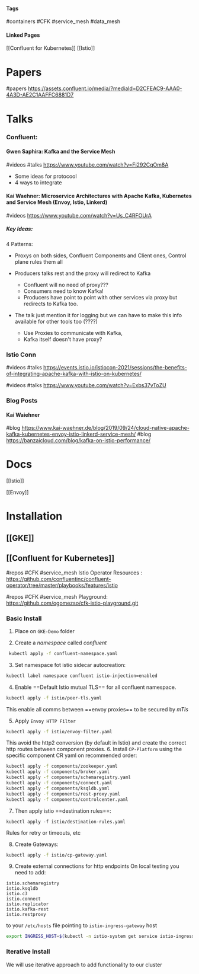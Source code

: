 #### Tags
#containers 
#CFK 
#service_mesh 
#data_mesh
#### Linked Pages
[[Confluent for Kubernetes]]
[[Istio]]


# Papers

#papers https://assets.confluent.io/media/?mediaId=D2CFEAC9-AAA0-4A3D-AE2C1AAFFC6881D7

# Talks

### Confluent:

#### Gwen Saphira: Kafka and the Service Mesh

#videos #talks  https://www.youtube.com/watch?v=Fi292CqOm8A
- Some ideas for protocool
- 4 ways to integrate

#### Kai Waehner: Microservice Architectures with Apache Kafka, Kubernetes and Service Mesh (Envoy, Istio, Linkerd)

#videos  https://www.youtube.com/watch?v=Us_C4RFOUrA

##### Key Ideas:
4 Patterns:
- Proxys on both sides, Confluent Components and Client ones, Control plane rules them all
- Producers talks rest and the proxy will redirect to Kafka
	- Confluent will no need of proxy???
	- Consumers need to know Kafka!
	- Producers have point to point with other services via proxy but redirects to Kafka too.

- The talk just mention it for logging but we can have to make this info available for other tools too (????)
	- Use Proxies to communicate with Kafka,
	- Kafka itself doesn't have proxy?
 
### Istio Conn

#videos #talks https://events.istio.io/istiocon-2021/sessions/the-benefits-of-integrating-apache-kafka-with-istio-on-kubernetes/

#videos #talks https://www.youtube.com/watch?v=Exbs37vToZU

### Blog Posts

#### Kai Waiehner

#blog https://www.kai-waehner.de/blog/2019/09/24/cloud-native-apache-kafka-kubernetes-envoy-istio-linkerd-service-mesh/
#blog  https://banzaicloud.com/blog/kafka-on-istio-performance/

# Docs

[[Istio]]

[[Envoy]]


# Installation

## [[GKE]]

## [[Confluent for Kubernetes]]
 #repos #CFK #service_mesh  Istio Operator Resources : https://github.com/confluentinc/confluent-operator/tree/master/playbooks/features/istio

#repos #CFK #service_mesh  Playground: https://github.com/ogomezso/cfk-istio-playground.git

### Basic Install

1. Place on `GKE-Demo` folder

2. Create a _namespace_  called _confluent_
```bash
 kubectl apply -f confluent-namespace.yaml
```

3. Set namespace fot istio sidecar autocreation:
```bash 
kubectl label namespace confluent istio-injection=enabled
```

4. Enable ==Default Istio mutual TLS== for all confluent namespace.
```bash
kubectl apply -f istio/peer-tls.yaml
```

	 
This enable all comms between ==envoy proxies== to be secured by _mTls_

5. Apply `Envoy HTTP Filter`
```bash
kubectl apply -f istio/envoy-filter.yaml
```


This avoid the http2 conversion (by default in Istio) and create the correct http routes between component proxies.
6.  Install `CP-Platform` using  the specific component CR yaml on recommended order:
```bash
kubectl apply -f components/zookeeper.yaml
kubectl apply -f components/broker.yaml
kubectl apply -f components/schemaregistry.yaml
kubectl apply -f components/connect.yaml
kubectl apply -f components/ksqldb.yaml
kubectl apply -f components/rest-proxy.yaml
kubectl apply -f components/controlcenter.yaml
```

7. Then apply istio ==destination rules==:
```
kubectl apply -f istio/destination-rules.yaml
```

Rules for retry or timeouts, etc

8. Create Gateways:
```bash
kubectl apply -f istio/cp-gateway.yaml
```

9. Create external connections for http endpoints
On local testing you need to add:
```text 
istio.schemaregistry
istio.ksqldb
istio.c3
istio.connect
istio.replicator
istio.kafka-rest
istio.restproxy
```

 to your `/etc/hosts` file pointing to `istio-ingress-gateway` host
 
```bash
export INGRESS_HOST=$(kubectl -n istio-system get service istio-ingressgateway -o jsonpath='{.status.loadBalancer.ingress[0].ip}'
```

### Iterative Install

We will use iterative approach to add functionality to our cluster

